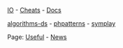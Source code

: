 [IO](https://github.com/cylmat/cylmat.github.io) - [Cheats](https://github.com/cylmat/cheats) - [Docs](https://github.com/cylmat/docs)

[algorithms-ds](https://github.com/cylmat/algorithms-ds) - [phpatterns](https://github.com/cylmat/phpatterns) - [symplay](https://github.com/cylmat/symplay)  

Page: [Useful](https://cylmat.github.io/useful) - [News](https://cylmat.github.io/news)

<!--
**cylmat/cylmat** is a ✨ _special_ ✨ repository because its `README.md` (this file) appears on your GitHub profile.

Here are some ideas to get you started:

- 🔭 I’m currently working on ...
- 🌱 I’m currently learning ...
- 👯 I’m looking to collaborate on ...
- 🤔 I’m looking for help with ...
- 💬 Ask me about ...
- 📫 How to reach me: ...
- 😄 Pronouns: ...
- ⚡ Fun fact: ...
-->
